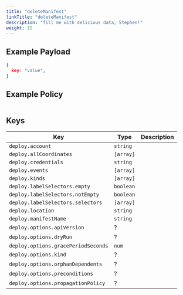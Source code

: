 ```yaml
---
title: "deleteManifest"
linkTitle: "deleteManifest"
description: "fill me with delicious data, Stephen!"
weight: 15
---
```


## Example Payload

```json
{
  key: "value",
}
```

## Example Policy

```rego

```

## Keys

| Key                                 | Type    | Description                                              |
|-------------------------------------|---------|----------------------------------------------------------|
| `deploy.account`                    | `string`  |
| `deploy.allCoordinates`             | `[array]`   |
| `deploy.credentials`                | `string`  |
| `deploy.events`                     | `[array]`   |
| `deploy.kinds`                      | `[array]`   |
| `deploy.labelSelectors.empty`       | `boolean` |
| `deploy.labelSelectors.notEmpty`    | `boolean` |
| `deploy.labelSelectors.selectors`   | `[array]`   |
| `deploy.location`                   | `string`  |
| `deploy.manifestName`               | `string`  |
| `deploy.options.apiVersion`         | ?       |
| `deploy.options.dryRun`             | ?       |
| `deploy.options.gracePeriodSeconds` | `num`  |
| `deploy.options.kind`               | ?       |
| `deploy.options.orphanDependents`   | ?       |
| `deploy.options.preconditions`      | ?       |
| `deploy.options.propagationPolicy`  | ?       |

